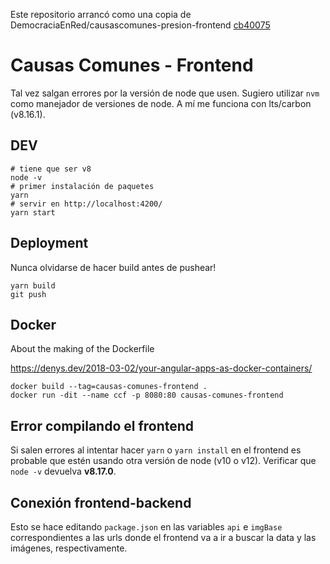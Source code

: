 Este repositorio arrancó como una copia de DemocraciaEnRed/causascomunes-presion-frontend [cb40075](https://github.com/DemocraciaEnRed/causascomunes-presion-frontend/tree/cb400753fdceb57253996354352ee9d234d4fe84)

# Causas Comunes - Frontend

Tal vez salgan errores por la versión de node que usen.
Sugiero utilizar `nvm` como manejador de versiones de node.
A mí me funciona con lts/carbon (v8.16.1).

## DEV

```
# tiene que ser v8
node -v
# primer instalación de paquetes
yarn
# servir en http://localhost:4200/
yarn start
```

## Deployment

Nunca olvidarse de hacer build antes de pushear!

```
yarn build
git push
```


## Docker

About the making of the Dockerfile 

https://denys.dev/2018-03-02/your-angular-apps-as-docker-containers/


```
docker build --tag=causas-comunes-frontend .
docker run -dit --name ccf -p 8080:80 causas-comunes-frontend
```

## Error compilando el frontend
Si salen errores al intentar hacer `yarn` o `yarn install` en el frontend 
es probable que estén usando otra versión de node (v10 o v12). 
Verificar que `node -v` devuelva **v8.17.0**.

## Conexión frontend-backend
Esto se hace editando `package.json` en las variables `api` e `imgBase`
correspondientes a las urls donde el frontend va a ir a buscar la data
y las imágenes, respectivamente.
